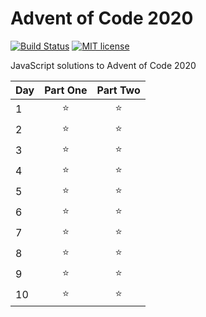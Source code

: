 # Advent of Code 2020

[![Build Status](https://github.com/jakubsob/advent-of-code-2020/workflows/build/badge.svg)](https://github.com/jakubsob/advent-of-code-2020/actions)
[![MIT license](https://img.shields.io/badge/License-MIT-blue.svg)](https://opensource.org/licenses/MIT)

JavaScript solutions to Advent of Code 2020

| Day | Part One | Part Two |
| --- | :------: | :------: |
| 1   |  :star:  |  :star:  |
| 2   |  :star:  |  :star:  |
| 3   |  :star:  |  :star:  |
| 4   |  :star:  |  :star:  |
| 5   |  :star:  |  :star:  |
| 6   |  :star:  |  :star:  |
| 7   |  :star:  |  :star:  |
| 8   |  :star:  |  :star:  |
| 9   |  :star:  |  :star:  |
| 10  |  :star:  |  :star:  |

